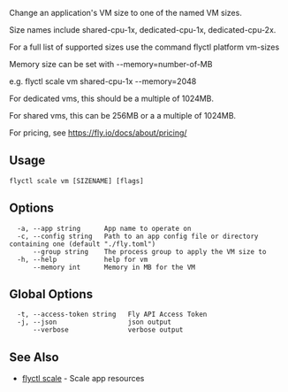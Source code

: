 Change an application's VM size to one of the named VM sizes.

Size names include shared-cpu-1x, dedicated-cpu-1x, dedicated-cpu-2x.

For a full list of supported sizes use the command flyctl platform vm-sizes

Memory size can be set with --memory=number-of-MB

e.g. flyctl scale vm shared-cpu-1x --memory=2048

For dedicated vms, this should be a multiple of 1024MB.

For shared vms, this can be 256MB or a a multiple of 1024MB.

For pricing, see https://fly.io/docs/about/pricing/

## Usage
~~~
flyctl scale vm [SIZENAME] [flags]
~~~

## Options

~~~
  -a, --app string      App name to operate on
  -c, --config string   Path to an app config file or directory containing one (default "./fly.toml")
      --group string    The process group to apply the VM size to
  -h, --help            help for vm
      --memory int      Memory in MB for the VM
~~~

## Global Options

~~~
  -t, --access-token string   Fly API Access Token
  -j, --json                  json output
      --verbose               verbose output
~~~

## See Also

* [flyctl scale](/docs/flyctl/scale/)	 - Scale app resources


